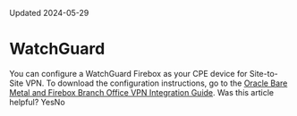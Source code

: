 Updated 2024-05-29
# WatchGuard
You can configure a WatchGuard Firebox as your CPE device for Site-to-Site VPN.
To download the configuration instructions, go to the [Oracle Bare Metal and Firebox Branch Office VPN Integration Guide](https://www.watchguard.com/help/docs/help-center/en-US/Content/Integration-Guides/General/oracle_bare_metal_BOVPN.html).
Was this article helpful?
YesNo

